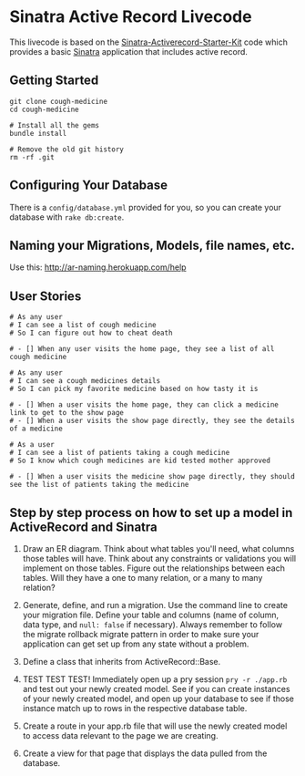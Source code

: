 # Sinatra Active Record Livecode

This livecode is based on the [Sinatra-Activerecord-Starter-Kit](https://github.com/LaunchAcademy/sinatra-activerecord-starter-kit) code which provides a basic [Sinatra](http://www.sinatrarb.com/) application that includes active record.

## Getting Started

```no-highlight
git clone cough-medicine
cd cough-medicine

# Install all the gems
bundle install

# Remove the old git history
rm -rf .git
```

## Configuring Your Database

There is a `config/database.yml` provided for you, so you can create your database with
`rake db:create`.

## Naming your Migrations, Models, file names, etc.

Use this: http://ar-naming.herokuapp.com/help

## User Stories

```
# As any user
# I can see a list of cough medicine
# So I can figure out how to cheat death

# - [] When any user visits the home page, they see a list of all cough medicine
```

```
# As any user
# I can see a cough medicines details
# So I can pick my favorite medicine based on how tasty it is

# - [] When a user visits the home page, they can click a medicine link to get to the show page
# - [] When a user visits the show page directly, they see the details of a medicine
```

```
# As a user
# I can see a list of patients taking a cough medicine
# So I know which cough medicines are kid tested mother approved

# - [] When a user visits the medicine show page directly, they should see the list of patients taking the medicine
```

## Step by step process on how to set up a model in ActiveRecord and Sinatra

1. Draw an ER diagram. Think about what tables you'll need, what columns those tables will have. Think about any constraints or validations you will implement on those tables. Figure out the relationships between each tables. Will they have a one to many relation, or a many to many relation?

2. Generate, define, and run a migration. Use the command line to create your migration file. Define your table and columns (name of column, data type, and `null: false` if necessary). Always remember to follow the migrate rollback migrate pattern in order to make sure your application can get set up from any state without a problem.

3. Define a class that inherits from ActiveRecord::Base.

4. TEST TEST TEST! Immediately open up a pry session `pry -r ./app.rb` and test out your newly created model. See if you can create instances of your newly created model, and open up your database to see if those instance match up to rows in the respective database table.

5. Create a route in your app.rb file that will use the newly created model to access data relevant to the page we are creating.

6. Create a view for that page that displays the data pulled from the database.
